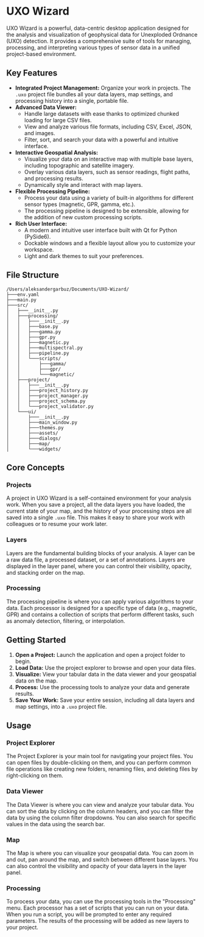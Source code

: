 # UXO Wizard

UXO Wizard is a powerful, data-centric desktop application designed for the analysis and visualization of geophysical data for Unexploded Ordnance (UXO) detection. It provides a comprehensive suite of tools for managing, processing, and interpreting various types of sensor data in a unified project-based environment.

## Key Features

- **Integrated Project Management:** Organize your work in projects. The `.uxo` project file bundles all your data layers, map settings, and processing history into a single, portable file.
- **Advanced Data Viewer:**
    - Handle large datasets with ease thanks to optimized chunked loading for large CSV files.
    - View and analyze various file formats, including CSV, Excel, JSON, and images.
    - Filter, sort, and search your data with a powerful and intuitive interface.
- **Interactive Geospatial Analysis:**
    - Visualize your data on an interactive map with multiple base layers, including topographic and satellite imagery.
    - Overlay various data layers, such as sensor readings, flight paths, and processing results.
    - Dynamically style and interact with map layers.
- **Flexible Processing Pipeline:**
    - Process your data using a variety of built-in algorithms for different sensor types (magnetic, GPR, gamma, etc.).
    - The processing pipeline is designed to be extensible, allowing for the addition of new custom processing scripts.
- **Rich User Interface:**
    - A modern and intuitive user interface built with Qt for Python (PySide6).
    - Dockable windows and a flexible layout allow you to customize your workspace.
    - Light and dark themes to suit your preferences.

## File Structure

```
/Users/aleksandergarbuz/Documents/UXO-Wizard/
├───env.yaml
├───main.py
├───src/
│   ├───__init__.py
│   ├───processing/
│   │   ├───__init__.py
│   │   ├───base.py
│   │   ├───gamma.py
│   │   ├───gpr.py
│   │   ├───magnetic.py
│   │   ├───multispectral.py
│   │   ├───pipeline.py
│   │   └───scripts/
│   │       ├───gamma/
│   │       ├───gpr/
│   │       └───magnetic/
│   ├───project/
│   │   ├───__init__.py
│   │   ├───project_history.py
│   │   ├───project_manager.py
│   │   ├───project_schema.py
│   │   └───project_validator.py
│   └───ui/
│       ├───__init__.py
│       ├───main_window.py
│       ├───themes.py
│       ├───assets/
│       ├───dialogs/
│       ├───map/
│       └───widgets/
```

## Core Concepts

### Projects

A project in UXO Wizard is a self-contained environment for your analysis work. When you save a project, all the data layers you have loaded, the current state of your map, and the history of your processing steps are all saved into a single `.uxo` file. This makes it easy to share your work with colleagues or to resume your work later.

### Layers

Layers are the fundamental building blocks of your analysis. A layer can be a raw data file, a processed dataset, or a set of annotations. Layers are displayed in the layer panel, where you can control their visibility, opacity, and stacking order on the map.

### Processing

The processing pipeline is where you can apply various algorithms to your data. Each processor is designed for a specific type of data (e.g., magnetic, GPR) and contains a collection of scripts that perform different tasks, such as anomaly detection, filtering, or interpolation.

## Getting Started

1.  **Open a Project:** Launch the application and open a project folder to begin.
2.  **Load Data:** Use the project explorer to browse and open your data files.
3.  **Visualize:** View your tabular data in the data viewer and your geospatial data on the map.
4.  **Process:** Use the processing tools to analyze your data and generate results.
5.  **Save Your Work:** Save your entire session, including all data layers and map settings, into a `.uxo` project file.

## Usage

### Project Explorer

The Project Explorer is your main tool for navigating your project files. You can open files by double-clicking on them, and you can perform common file operations like creating new folders, renaming files, and deleting files by right-clicking on them.

### Data Viewer

The Data Viewer is where you can view and analyze your tabular data. You can sort the data by clicking on the column headers, and you can filter the data by using the column filter dropdowns. You can also search for specific values in the data using the search bar.

### Map

The Map is where you can visualize your geospatial data. You can zoom in and out, pan around the map, and switch between different base layers. You can also control the visibility and opacity of your data layers in the layer panel.

### Processing

To process your data, you can use the processing tools in the "Processing" menu. Each processor has a set of scripts that you can run on your data. When you run a script, you will be prompted to enter any required parameters. The results of the processing will be added as new layers to your project.
